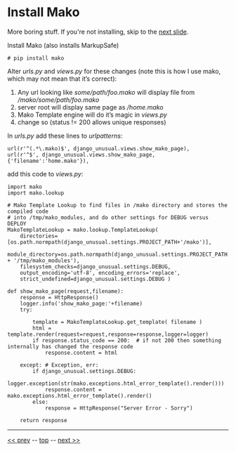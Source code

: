 Install Mako
=========

More boring stuff. If you're not installing, skip to the [next slide](05.md).

Install Mako (also installs MarkupSafe)

    # pip install mako

Alter _urls.py_ and _views.py_ for these changes (note this is how I use mako, which may not mean that it’s correct):

1. Any url looking like _some/path/foo.mako_ will display file from _/mako/some/path/foo.mako_
2. server root will display same page as _/home.mako_
3. Mako Template engine will do it’s magic in _views.py_
4. change so (status != 200 allows unique responses)

In _urls.py_ add these lines to _urlpatterns_:

    url(r'^(.*\.mako)$', django_unusual.views.show_mako_page),
    url(r'^$', django_unusual.views.show_mako_page, {'filename':'home.mako'}),

add this code to _views.py_:

    import mako
    import mako.lookup

    # Mako Template Lookup to find files in /mako directory and stores the compiled code
    # into /tmp/mako_modules, and do other settings for DEBUG versus DEPLOY
    MakoTemplateLookup = mako.lookup.TemplateLookup(
        directories=[os.path.normpath(django_unusual.settings.PROJECT_PATH+'/mako')],
        module_directory=os.path.normpath(django_unusual.settings.PROJECT_PATH + '/tmp/mako_modules'),
        filesystem_checks=django_unusual.settings.DEBUG,
        output_encoding='utf-8', encoding_errors='replace',
        strict_undefined=django_unusual.settings.DEBUG )

    def show_mako_page(request,filename):
        response = HttpResponse()
        logger.info('show_mako_page:'+filename)
        try:

            template = MakoTemplateLookup.get_template( filename )
            html = template.render(request=request,response=response,logger=logger)
            if response.status_code == 200:  # if not 200 then something internally has changed the response code
                response.content = html

        except: # Exception, err:
            if django_unusual.settings.DEBUG:
                logger.exception(str(mako.exceptions.html_error_template().render()))
                response.content = mako.exceptions.html_error_template().render()
            else:
                response = HttpResponse("Server Error - Sorry")

        return response

------

[&lt;&lt; prev](03.md) -- [top](../README.md) -- [next &gt;&gt;](05.md)
